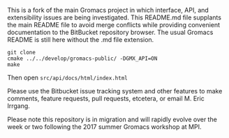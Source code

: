 This is a fork of the main Gromacs project in which interface, API, and extensibility issues are being investigated.
This README.md file supplants the main README file to avoid merge conflicts while providing convenient documentation to the BitBucket repository browser.
The usual Gromacs README is still here without the .md file extension.

    git clone 
    cmake ../../develop/gromacs-public/ -DGMX_API=ON
    make

Then open `src/api/docs/html/index.html`

Please use the Bitbucket issue tracking system and other features to make comments, feature requests,
pull requests, etcetera, or email M. Eric Irrgang.

Please note this repository is in migration and will rapidly evolve over the week or two following the 2017 summer Gromacs workshop at MPI.

